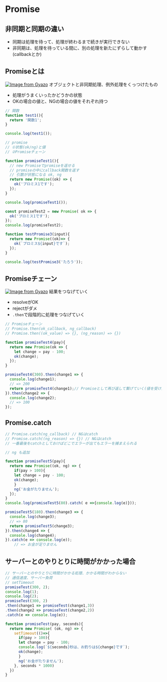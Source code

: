 # Promise

## 非同期と同期の違い
- 同期は処理を待って、処理が終わるまで続きが実行できない
- 非同期は、処理を待っている間に、別の処理を新たにずらして動かす(callbackとか)

## Promiseとは

[![Image from Gyazo](https://i.gyazo.com/9daeee87d1a80fb49d99fe10127abdee.png)](https://gyazo.com/9daeee87d1a80fb49d99fe10127abdee)
オブジェクトと非同期処理、例外処理をくっつけたもの
- 処理がうまくいったかどうかの状態
- OKの場合の値と、NGの場合の値をそれぞれ持つ

```js
// 関数
function test1(){
  return '関数1';
}

console.log(test1());

// promise
// ①状態(ok/ng)と値
// ②Promiseチェーン

function promiseTest1(){
  // new Promiseでpromiseを返せる
  // promiseの中にcallback関数を返す
  // 引数が状態になる ok, ng
  return new Promise((ok) => {
    ok('プロミス1です');
  });
}

console.log(promiseTest1());

const promiseTest2 = new Promise( ok => {
  ok('プロミス1です');
});
console.log(promiseTest2);

function testPromise3(input){
  return new Promise((ok)=> {
    ok(`プロミス${input}です`);
  });
}

console.log(testPromise3('たろう'));
```

## Promiseチェーン
[![Image from Gyazo](https://i.gyazo.com/acd732769aeb43294f7006911b3b2667.png)](https://gyazo.com/acd732769aeb43294f7006911b3b2667)
結果をつなげていく
- resolveがOK
- rejectがダメ
- `.then`で段階的に処理をつなげていく
```js
// Promiseチェーン
// Promise.then(ok_callback, ng_callback)
// Promise.then((ok_value) => {}, (ng_reason) => {})

function promiseTest4(pay){
  return new Promise(ok => {
    let change = pay - 100;
    ok(change);
  });
}

promiseTest4(300).then(change1 => {
  console.log(change1);
  // => 200
  return promiseTest4(change1);// Promiseとして再び返して繋げていく(値を受け渡す)
}).then(change2 => {
  console.log(change2);
  // => 100
});
```

## Promise.catch
```js
// Promise.catch(ng_callback) // NGはcatch  
// Promise.catch((ng_reason) => {}) // NGはcatch  
// 一番最後をcatchとしておけばどこでエラーが出てもエラーを捕まえられる

// ng も追加

function promiseTest5(pay){
  return new Promise((ok, ng) => {
    if(pay > 100){
    let change = pay - 100;
    ok(change);
    }
    ng('お金がたりません');
  });
}
console.log(promiseTest5(80).catch( e =>{console.log(e)}));

promiseTest5(180).then(change3 => {
  console.log(change3);
  // => 80
  return promiseTest5(change3);
}).then(change4 => {
  console.log(change4);
}).catch(e => console.log(e));
    // => お金が足りません

```

## サーバーとのやりとりに時間がかかった場合

```js
// サーバーとのやりとりに時間がかかる処理、かかる時間がわからない
// 通信速度、サーバー負荷
// setTimeout
promiseTest(300, 2);
console.log(1);
console.log(2);
promiseTest(300, 2)
.then(change1 => promiseTest(change1,3))
.then(change2 => promiseTest(change2,2))
.catch(e => console.log(e));

function promiseTest(pay, seconds){
  return new Promise( (ok, ng) => {
    setTimeout(()=>{
      if(pay > 100){
      let change = pay - 100;
      console.log(`${seconds}秒は、お釣りは${change}です`);
      ok(change);
      }
      ng('お金がたりません');       
    }, seconds * 1000)    
  })
}
```
